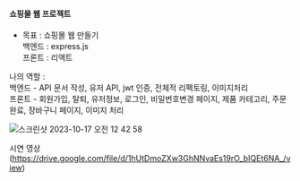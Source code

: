#### 쇼핑물 웹 프로젝트
- 목표 : 쇼핑몰 웹 만들기  
백엔드 : express.js  
프론트 : 리액트  

나의 역할 :  
백엔드 -  API 문서 작성, 유저 API, jwt 인증, 전체적 리펙토링, 이미지처리  
프론트 -  회원가입, 탈퇴, 유저정보, 로그인, 비밀번호변경 페이지, 제품 카테고리, 주문완료, 장바구니 페이지, 이미지 처리


![스크린샷 2023-10-17 오전 12 42 58](https://github.com/thatslifebro/Elice_Web_project1/assets/75624064/131d29b7-04f0-4e2b-a99c-3c0e881cd6a0)

시연 영상 (https://drive.google.com/file/d/1hUtDmoZXw3GhNNvaEs19rO_bIQEt6NA_/view)
